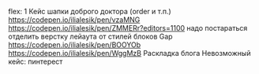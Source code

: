 flex: 1
Кейс шапки доброго доктора (order и т.п.)
https://codepen.io/ilialesik/pen/vzaMNG
https://codepen.io/ilialesik/pen/ZMMERr?editors=1100
надо постараться отделить верстку лейаута от стилей блоков
Gap
https://codepen.io/ilialesik/pen/BOOYOb
https://codepen.io/ilialesik/pen/WggMzB 
Раскладка блога
Невозможный кейс: пинтерест

